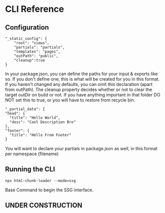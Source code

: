 # CLI Reference

## Configuration

    "_static_config": {
        "root": "views",
        "partials": "partials",
        "templates": "pages",
        "outPath": "public",
        "cleanup":true
    }

In your package.json, you can define the paths for your input & exports like so. If you don't define one, this is what will be created for you in this format. If you haven't changed any defaults, you can omit this declaration (apart from outPath). The cleanup property decides whether or not to clear the target outDir on build or not. If you have anything important in that folder DO NOT set this to true, or you will have to restore from recycle bin. 

    "_partial_data": {
    "head": {
      "title": "Hello World",
      "desc": "Cool Description Bro"
    },
    "footer": {
      "title": "Hello From Footer"
    }

You will want to declare your partials in package.json as well, in this format per namespace (filename)


## Running the CLI


    npx html-chunk-loader --mode=ssg

Base Command to begin the SSG interface. 

## UNDER CONSTRUCTION